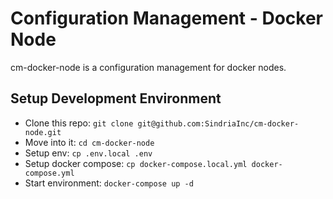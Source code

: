 # Configuration Management - Docker Node

cm-docker-node is a configuration management for docker nodes.

## Setup Development Environment

- Clone this repo: `git clone git@github.com:SindriaInc/cm-docker-node.git`
- Move into it: `cd cm-docker-node`
- Setup env: `cp .env.local .env`
- Setup docker compose: `cp docker-compose.local.yml docker-compose.yml`
- Start environment: `docker-compose up -d`